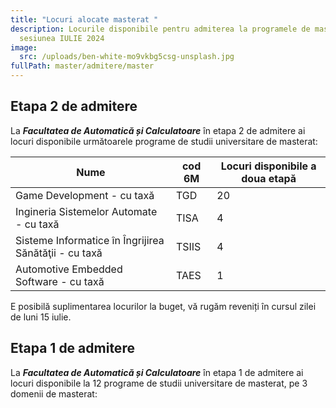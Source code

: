 ```yaml
---
title: "Locuri alocate masterat "
description: Locurile disponibile pentru admiterea la programele de masterat,
  sesiunea IULIE 2024
image:
  src: /uploads/ben-white-mo9vkbg5csg-unsplash.jpg
fullPath: master/admitere/master
---
```


## Etapa 2 de admitere

La ***Facultatea de Automatică și Calculatoare*** în etapa 2 de admitere ai locuri disponibile următoarele programe de studii universitare de masterat:

| **Nume**                                                     | **cod 6M** | **Locuri disponibile a doua etapă** |
| -------------------------------------------------------- | ------ | ------------------- |
| Game Development -  cu taxă                            | TGD     | 20                   |
| Ingineria Sistemelor Automate - cu taxă                  | TISA   | 4                   |
| Sisteme Informatice în Îngrijirea Sănătăţii - cu taxă    | TSIIS  | 4                   |
| Automotive Embedded Software - cu taxă                   | TAES   | 1                   |

E posibilă suplimentarea locurilor la buget, vă rugăm reveniți în cursul zilei de luni 15 iulie.


## Etapa 1 de admitere

La ***Facultatea de Automatică și Calculatoare*** în etapa 1 de admitere ai locuri disponibile la 12 programe de studii universitare de masterat, pe 3 domenii de masterat:

<Fig src="/uploads/loc-master.png" alt="" caption=""></Fig>